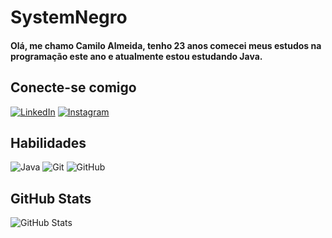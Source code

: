 # SystemNegro
#### Olá, me chamo Camilo Almeida, tenho 23 anos comecei meus estudos na programação este ano e atualmente estou estudando Java.

## Conecte-se comigo

[![LinkedIn](https://img.shields.io/badge/LinkedIn-000?style=for-the-badge&logo=linkedin&logoColor=0E76A8)](https://www.linkedin.com/in/camiloalmeida)
[![Instagram](https://img.shields.io/badge/Instagram-000?style=for-the-badge&logo=instagram)](https://www.instagram.com/camiloalmeida22)

## Habilidades
![Java](https://img.shields.io/badge/Java-000?style=for-the-badge&logo=java)
![Git](https://img.shields.io/badge/Git-000?style=for-the-badge&logo=Git)
![GitHub](https://img.shields.io/badge/GitHub-000?style=for-the-badge&logo=GitHub)
## GitHub Stats
![GitHub Stats](https://github-readme-stats.vercel.app/api?username=systemnegro&theme=transparent&bg_color=000&border_color=30A3DC&show_icons=true&icon_color=30A3DC&hide_title=true&text_color=FFF)